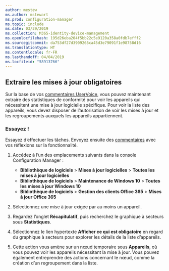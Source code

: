 ```yaml
---
author: mestew
ms.author: mstewart
ms.prod: configuration-manager
ms.topic: include
ms.date: 03/29/2019
ms.collection: M365-identity-device-management
ms.openlocfilehash: 195d26eba204f5bb22c5e9120a358a0fdb7efff2
ms.sourcegitcommit: da753df27d3909265ca45d3e79091f1e98758d16
ms.translationtype: HT
ms.contentlocale: fr-FR
ms.lasthandoff: 04/04/2019
ms.locfileid: "58913766"
---
```

## <a name="bkmk_req-updates"></a> Extraire les mises à jour obligatoires

<!--4224414-->

Sur la base de vos [commentaires UserVoice](https://configurationmanager.uservoice.com/forums/300492-ideas/suggestions/19765630-show-machines-within-console-that-require-updates), vous pouvez maintenant extraire des statistiques de conformité pour voir les appareils qui nécessitent une mise à jour logicielle spécifique. Pour voir la liste des appareils, vous devez disposer de l’autorisation de voir les mises à jour et les regroupements auxquels les appareils appartiennent.  

### <a name="try-it-out"></a>Essayez !

Essayez d’effectuer les tâches. Envoyez ensuite des [commentaires](/sccm/core/understand/find-help#product-feedback) avec vos réflexions sur la fonctionnalité.

1. Accédez à l’un des emplacements suivants dans la console Configuration Manager :

   - **Bibliothèque de logiciels** > **Mises à jour logicielles** > **Toutes les mises à jour logicielles**
   - **Bibliothèque de logiciels** > **Maintenance de Windows 10** > **Toutes les mises à jour Windows 10**
   - **Bibliothèque de logiciels** > **Gestion des clients Office 365** > **Mises à jour Office 365**

1. Sélectionnez une mise à jour exigée par au moins un appareil.
1. Regardez l’onglet **Récapitulatif**, puis recherchez le graphique à secteurs sous **Statistiques**.
1. Sélectionnez le lien hypertexte **Afficher ce qui est obligatoire** en regard du graphique à secteurs pour explorer les détails de la liste d’appareils.
1. Cette action vous amène sur un nœud temporaire sous **Appareils**, où vous pouvez voir les appareils nécessitant la mise à jour. Vous pouvez également entreprendre des actions concernant le nœud, comme la création d’un regroupement dans la liste.


